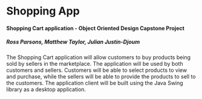 # Shopping App
#### Shopping Cart application - Object Oriented Design Capstone Project
##### Ross Parsons, Matthew Taylor, Julian Justin-Djoum


The Shopping Cart application will allow customers to buy products being sold by sellers in the marketplace. The application will be used by both customers and sellers. Customers will be able to select products to view and purchase, while the sellers will be able to provide the products to sell to the customers. The application client will be built using the Java Swing library as a desktop application.
